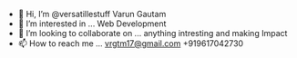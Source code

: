 - 👋 Hi, I’m @versatillestuff  Varun Gautam
- 👀 I’m interested in ... Web Development
- 💞️ I’m looking to collaborate on ...  anything intresting and making Impact
- 📫 How to reach me ... vrgtm17@gmail.com  +919617042730

<!---
versatillestuff/versatillestuff is a ✨ special ✨ repository because its `README.md` (this file) appears on your GitHub profile.
You can click the Preview link to take a look at your changes.
--->
